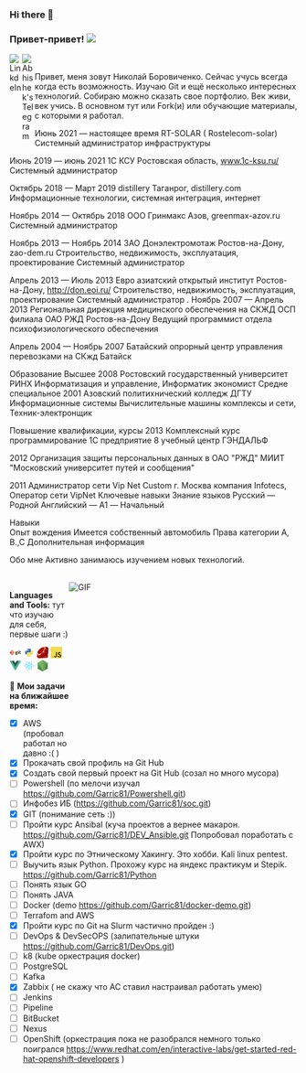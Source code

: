 ### Hi there 👋

<!--
**Garric81/Garric81** 
is a ✨ _special_ ✨ repository because its `README.md` (this file) appears on your GitHub profile.

Here are some ideas to get you started:

- 🔭 I’m currently working on ...
- 🌱 I’m currently learning ...
- 👯 I’m looking to collaborate on ...
- 🤔 I’m looking for help with ...
- 💬 Ask me about ...
- 📫 How to reach me: ...
- 😄 Pronouns: ...
- ⚡ Fun fact: ...
-->
### Привет-привет! <img src="https://media.giphy.com/media/hvRJCLFzcasrR4ia7z/giphy.gif" width="25px">

<a href="https://www.linkedin.com/in/your_profile">
  <img align="left" alt="LinkdeIn" width="22px" src="https://cdn.jsdelivr.net/npm/simple-icons@v3/icons/linkedin.svg" />
</a>
<a href="https://t.me/your_profile">
  <img align="left" alt="Abhishek's Telegram" width="22px" src="https://cdn.jsdelivr.net/npm/simple-icons@v3/icons/telegram.svg" />
</a>

<br />

Привет, меня зовут Николай Боровиченко. Сейчас учусь всегда когда есть возможность. Изучаю Git и ещё несколько интересных технологий. Собираю можно сказать свое портфолио. Век живи, век учись. В основном тут или Fork(и)  или обучающие материалы, с которыми я работал.

Июнь 2021 — настоящее время RT-SOLAR ( Rostelecom-solar)
Системный администратор инфраструктуры

Июнь 2019 — июнь 2021  1С КСУ
Ростовская область, www.1c-ksu.ru/
Системный администратор

Октябрь 2018 — Март 2019  distillery
Таганрог, distillery.com
Информационные технологии, системная интеграция, интернет

Ноябрь 2014 — Октябрь 2018  ООО Гринмакс
Азов, greenmax-azov.ru
Системный администратор

Ноябрь 2013 — Ноябрь 2014 ЗАО Донэлектромотаж
Ростов-на-Дону, zao-dem.ru
Строительство, недвижимость, эксплуатация, проектирование
Системный администратор

Апрель 2013 — Июль 2013 Евро азиатский открытый институт
Ростов-на-Дону, http://don.eoi.ru/
Строительство, недвижимость, эксплуатация, проектирование
Системный администратор
.
Ноябрь 2007 — Апрель 2013 Региональная дирекция медицинского обеспечения на СКЖД ОСП филиала ОАО РЖД
Ростов-на-Дону
Ведущий программист отдела психофизиологического обеспечения

Апрель 2004 — Ноябрь 2007
Батайский опрорный центр управления перевозками на СКжд
Батайск

Образование
Высшее
2008	Ростовский государственный университет РИНХ
Информатизация и управление, Информатик экономист
Средне специальное
2001	Азовский политихнический колледж ДГТУ
Информационные системы Вычислительные машины комплексы и сети, Техник-электронщик

Повышение квалификации, курсы
2013	Комплексный курс программирование 1С предприятие 8
учебный центр ГЭНДАЛЬФ	

2012	Организация защиты персональных данных в ОАО "РЖД"
МИИТ "Московский университет путей и сообщения"

2011	Администратор сети Vip Net Custom
г. Москва компания Infotecs, Оператор сети VipNet
Ключевые навыки
Знание языков	Русский — Родной
Английский — A1 — Начальный

Навыки	
Опыт вождения
Имеется собственный автомобиль
Права категории A, B.,C
Дополнительная информация

Обо мне	Активно занимаюсь изучением  новых технологий.

<br />

<img align="right" alt="GIF" src="https://raw.githubusercontent.com/kalashnikov-ulmic/kalashnikov-ulmic/main/%D0%A3%D1%87%D1%83%D1%81%D1%8C%20%D0%BD%D0%B0%20Slurm.png?raw=true" width="400" height="280" />
  
**Languages and Tools:**   тут что  изучаю  для себя,  первые шаги :) 

<code><img height="20" src="https://raw.githubusercontent.com/github/explore/80688e429a7d4ef2fca1e82350fe8e3517d3494d/topics/git/git.png"></code>
<code><img height="20" src="https://raw.githubusercontent.com/github/explore/80688e429a7d4ef2fca1e82350fe8e3517d3494d/topics/python/python.png"></code>
<code><img height="20" src="https://raw.githubusercontent.com/github/explore/80688e429a7d4ef2fca1e82350fe8e3517d3494d/topics/ruby/ruby.png"></code>
<code><img height="20" src="https://raw.githubusercontent.com/github/explore/80688e429a7d4ef2fca1e82350fe8e3517d3494d/topics/javascript/javascript.png"></code>
<code><img height="20" src="https://raw.githubusercontent.com/github/explore/80688e429a7d4ef2fca1e82350fe8e3517d3494d/topics/vue/vue.png"></code>
<code><img height="20" src="https://raw.githubusercontent.com/github/explore/80688e429a7d4ef2fca1e82350fe8e3517d3494d/topics/react/react.png"></code>
<code><img height="20" src="https://raw.githubusercontent.com/github/explore/80688e429a7d4ef2fca1e82350fe8e3517d3494d/topics/nodejs/nodejs.png"></code>

🚧 **Мои задачи на ближайшее время:**
<!-- TODO-IST:START -->
* [x] AWS (пробовал  работал но давно :( )  
* [x]  Прокачать свой профиль на Git Hub
* [x]  Создать свой первый проект на Git Hub (созал но много мусора)
* [ ]  Powershell (по мелочи изучал https://github.com/Garric81/Powershell.git)  
* [ ]  Инфобез ИБ (https://github.com/Garric81/soc.git)
* [x]  GIT (понимание сеть :))
* [ ]  Пройти курс Ansibal (куча проектов  а вернее макарон. https://github.com/Garric81/DEV_Ansible.git Попробовал поработать с AWX)
* [x]  Пройти курс по Этническому  Хакингу. Это хобби. Kali linux  pentest.
* [ ]  Выучить  язык Python. Прохожу курс  на яндекс практикум и Stepik. https://github.com/Garric81/Python
* [ ]  Понять язык GO
* [ ]  Понять JAVA
* [ ]  Docker (demo https://github.com/Garric81/docker-demo.git)
* [ ]  Terrafom and AWS
* [x]  Пройти курс по Git на Slurm частично  пройден :)
* [ ]  DevOps & DevSecOPS (залипательные  штуки https://github.com/Garric81/DevOps.git)
* [ ]  k8  (kube оркестрация  docker)
* [ ]  PostgreSQL
* [ ]  Kafka
* [x]  Zabbix ( не скажу  что АС  ставил  настраивал  работать  умею) 
* [ ]  Jenkins
* [ ]  Pipeline
* [ ]  BitBucket
* [ ]  Nexus
* [ ]  OpenShift (оркестрация пока не разобрался немного только поигрался https://www.redhat.com/en/interactive-labs/get-started-red-hat-openshift-developers ) 
<!-- TODO-IST:END -->

